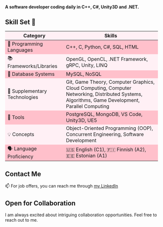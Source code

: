#### A software developer coding daily in C++, C#, Unity3D and .NET.

## Skill Set 🧰

<table>
  <thead>
    <tr bgcolor="#FFF0F5">
      <th>Category</th>
      <th>Skills</th>
    </tr>
  </thead>
  <tbody>
    <tr bgcolor="#FFC0CB">
      <td>🚀 Programming Languages</td>
      <td>C++, C, Python, C#, SQL, HTML</td>
    </tr>
    <tr bgcolor="#FFF0F5">
      <td>📚 Frameworks/Libraries</td>
      <td>OpenGL, OpenCL, .NET Framework, gRPC, Unity, LINQ</td>
    </tr>
    <tr bgcolor="#FFC0CB">
      <td>💾 Database Systems</td>
      <td>MySQL, NoSQL</td>
    </tr>
    <tr bgcolor="#FFF0F5">
      <td>🧩 Supplementary Technologies</td>
      <td>Git, Game Theory, Computer Graphics, Cloud Computing, Computer Networking, Distributed Systems, Algorithms, Game Development, Parallel Computing</td>
    </tr>
    <tr bgcolor="#FFC0CB">
      <td>🔧 Tools</td>
      <td>PostgreSQL, MongoDB, VS Code, Unity3D, UE5</td>
    </tr>
    <tr bgcolor="#FFF0F5">
      <td>💡 Concepts</td>
      <td>Object-Oriented Programming (OOP), Concurrent Engineering, Software Development</td>
    </tr>
    <tr bgcolor="#FFC0CB">
      <td>🗣️ Language Proficiency</td>
      <td> 🇺🇸 English (C1), 🇫🇮 Finnish (A2), 🇪🇪 Estonian (A1)</td>
    </tr>
  </tbody>
</table>


## Contact Me
📫 For job offers, you can reach me through [my LinkedIn](https://www.linkedin.com/in/aliciagamedev/)

## Open for Collaboration 
I am always excited about intriguing collaboration opportunities. Feel free to reach out to me.
